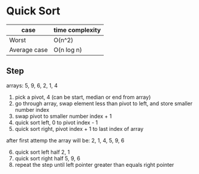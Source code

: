# Quick Sort

|case|time complexity|
|---|---|
|Worst|O(n^2)|
|Average case|O(n log n)|

## Step
arrays:
5, 9, 6, 2, 1, 4

1. pick a pivot, 4 (can be start, median or end from array)
2. go through array, swap element less than pivot to left, and store smaller number index
3. swap pivot to smaller number index + 1
4. quick sort left, 0 to pivot index - 1
5. quick sort right, pivot index + 1 to last index of array

after first attemp the array will be:
2, 1, 4, 5, 9, 6

6. quick sort left half 2, 1
7. quick sort right half 5, 9, 6
8. repeat the step until left pointer greater than equals right pointer